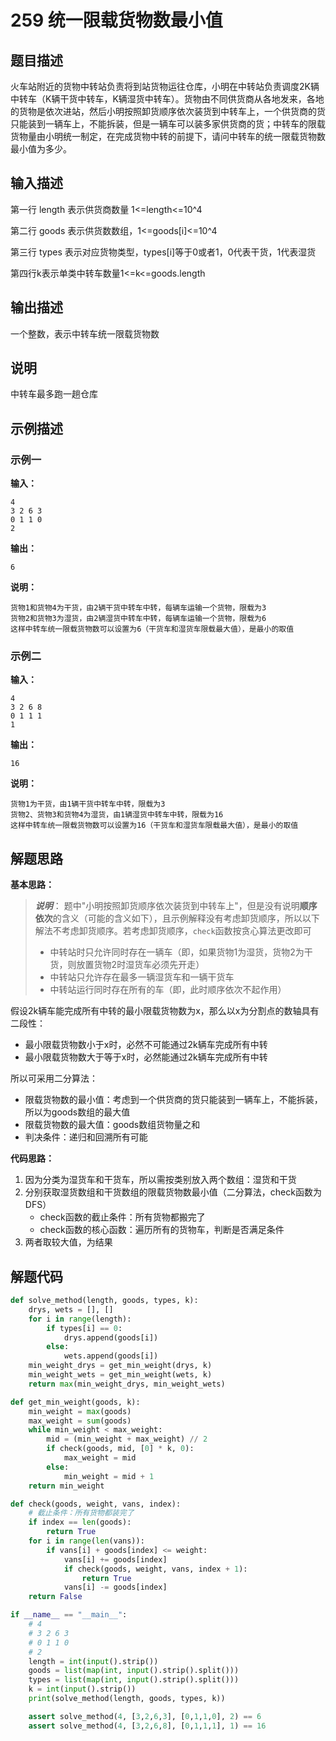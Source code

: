 # 259 统一限载货物数最小值

## 题目描述

火车站附近的货物中转站负责将到站货物运往仓库，小明在中转站负责调度2K辆中转车（K辆干货中转车，K辆湿货中转车）。货物由不同供货商从各地发来，各地的货物是依次进站，然后小明按照卸货顺序依次装货到中转车上，一个供货商的货只能装到一辆车上，不能拆装，但是一辆车可以装多家供货商的货；中转车的限载货物量由小明统一制定，在完成货物中转的前提下，请问中转车的统一限载货物数最小值为多少。

## 输入描述

第一行 length 表示供货商数量 1<=length<=10^4

第二行 goods 表示供货数数组，1<=goods[i]<=10^4

第三行 types 表示对应货物类型，types[i]等于0或者1，0代表干货，1代表湿货

第四行k表示单类中转车数量1<=k<=goods.length

## 输出描述

一个整数，表示中转车统一限载货物数

## 说明

中转车最多跑一趟仓库

## 示例描述

### 示例一

**输入：**
```text
4
3 2 6 3
0 1 1 0
2
```

**输出：**
```text
6
```

**说明：**
```
货物1和货物4为干货，由2辆干货中转车中转，每辆车运输一个货物，限载为3
货物2和货物3为湿货，由2辆湿货中转车中转，每辆车运输一个货物，限载为6
这样中转车统一限载货物数可以设置为6（干货车和湿货车限载最大值），是最小的取值
```

### 示例二

**输入：**
```text
4
3 2 6 8
0 1 1 1
1
```

**输出：**
```text
16
```

**说明：**
```
货物1为干货，由1辆干货中转车中转，限载为3
货物2、货物3和货物4为湿货，由1辆湿货中转车中转，限载为16
这样中转车统一限载货物数可以设置为16（干货车和湿货车限载最大值），是最小的取值
```

## 解题思路

**基本思路：**

> _**说明**_： 题中"小明按照卸货顺序依次装货到中转车上"，但是没有说明**顺序依次**的含义（可能的含义如下），且示例解释没有考虑卸货顺序，所以以下解法不考虑卸货顺序。若考虑卸货顺序，`check`函数按贪心算法更改即可
> - 中转站时只允许同时存在一辆车（即，如果货物1为湿货，货物2为干货，则放置货物2时湿货车必须先开走）
> - 中转站只允许存在最多一辆湿货车和一辆干货车
> - 中转站运行同时存在所有的车（即，此时顺序依次不起作用）

假设2k辆车能完成所有中转的最小限载货物数为x，那么以x为分割点的数轴具有二段性：
- 最小限载货物数小于x时，必然不可能通过2k辆车完成所有中转
- 最小限载货物数大于等于x时，必然能通过2k辆车完成所有中转

所以可采用二分算法：
- 限载货物数的最小值：考虑到一个供货商的货只能装到一辆车上，不能拆装，所以为goods数组的最大值
- 限载货物数的最大值：goods数组货物量之和
- 判决条件：递归和回溯所有可能

**代码思路：**
1. 因为分类为湿货车和干货车，所以需按类别放入两个数组：湿货和干货
2. 分别获取湿货数组和干货数组的限载货物数最小值（二分算法，check函数为DFS）
    - check函数的截止条件：所有货物都搬完了
    - check函数的核心函数：遍历所有的货物车，判断是否满足条件
3. 两者取较大值，为结果

## 解题代码
```python
def solve_method(length, goods, types, k):
    drys, wets = [], []
    for i in range(length):
        if types[i] == 0:
            drys.append(goods[i])
        else:
            wets.append(goods[i])
    min_weight_drys = get_min_weight(drys, k)
    min_weight_wets = get_min_weight(wets, k)
    return max(min_weight_drys, min_weight_wets)

def get_min_weight(goods, k):
    min_weight = max(goods)
    max_weight = sum(goods)
    while min_weight < max_weight:
        mid = (min_weight + max_weight) // 2
        if check(goods, mid, [0] * k, 0):
            max_weight = mid
        else:
            min_weight = mid + 1
    return min_weight

def check(goods, weight, vans, index):
    # 截止条件：所有货物都装完了
    if index == len(goods):
        return True
    for i in range(len(vans)):
        if vans[i] + goods[index] <= weight:
            vans[i] += goods[index]
            if check(goods, weight, vans, index + 1):
                return True
            vans[i] -= goods[index]
    return False

if __name__ == "__main__":
    # 4
    # 3 2 6 3
    # 0 1 1 0
    # 2
    length = int(input().strip())
    goods = list(map(int, input().strip().split()))
    types = list(map(int, input().strip().split()))
    k = int(input().strip())
    print(solve_method(length, goods, types, k))

    assert solve_method(4, [3,2,6,3], [0,1,1,0], 2) == 6
    assert solve_method(4, [3,2,6,8], [0,1,1,1], 1) == 16
```
